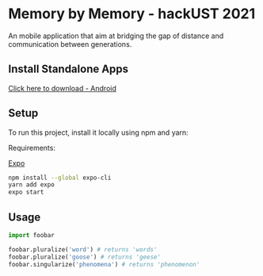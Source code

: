 # Memory by Memory - hackUST 2021

An mobile application that aim at bridging the gap of distance and communication between generations.


## Install Standalone Apps
[Click here to download - Android](Build/Memory%20by%20Memory%20-%20Prebuilt.apk)
## Setup
To run this project, install it locally using npm and yarn:

Requirements:

[Expo](https://docs.expo.io/get-started/installation/)

```bash
npm install --global expo-cli
yarn add expo
expo start
```

## Usage

```python
import foobar

foobar.pluralize('word') # returns 'words'
foobar.pluralize('goose') # returns 'geese'
foobar.singularize('phenomena') # returns 'phenomenon'
